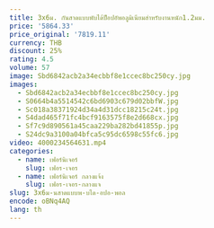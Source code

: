 ```yaml
---
title: 3x6ม. กันสาดแบบพับได้ป็อปอัพอลูมิเนียมสำหรับงานหนัก1.2มม.
price: '5864.33'
price_original: '7819.11'
currency: THB
discount: 25%
rating: 4.5
volume: 57
image: Sbd6842acb2a34ecbbf8e1ccec8bc250cy.jpg
images:
  - Sbd6842acb2a34ecbbf8e1ccec8bc250cy.jpg
  - S0664b4a5514542c6bd6903c679d02bbfW.jpg
  - Sc018a38371924d34a4d31dcc18215c24t.jpg
  - S4dad465f71fc4bcf9163575f8e2d668cx.jpg
  - Sf7c9d890561a45caa229ba282bd41855p.jpg
  - S24dc9a3100a04bfca5c95dc6598c55fc6.jpg
video: 4000234564631.mp4
categories:
  - name: เฟอร์นิเจอร์
    slug: เฟอร-เจอร
  - name: เฟอร์นิเจอร์ กลางแจ้ง
    slug: เฟอร-เจอร-กลางแจ
slug: 3x6ม-นสาดแบบพ-บได-อปอ-พอล
encode: oBNq4AQ
lang: th
---
```

  